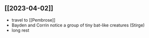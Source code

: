 ## [[2023-04-02]]
- travel to [[Pembrose]]
- Bayden and Corrin notice a group of tiny bat-like creatures (Stirge)
- long rest
